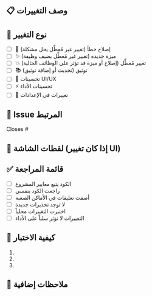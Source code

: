 ## 📋 وصف التغييرات
<!-- وصف مختصر وواضح لما تم تغييره -->

## 🎯 نوع التغيير
- [ ] 🐛 إصلاح خطأ (تغيير غير مُعطِّل يحل مشكلة)
- [ ] ✨ ميزة جديدة (تغيير غير مُعطِّل يضيف وظيفة)
- [ ] 💥 تغيير مُعطِّل (إصلاح أو ميزة قد تؤثر على الوظائف الحالية)
- [ ] 📚 توثيق (تحديث أو إضافة توثيق)
- [ ] 🎨 تحسينات UI/UX
- [ ] ⚡ تحسينات الأداء
- [ ] 🔧 تغييرات في الإعدادات

## 🔗 Issue المرتبط
<!-- رقم Issue إذا كان هناك واحد مرتبط -->
Closes #

## 📸 لقطات الشاشة (إذا كان تغيير UI)
<!-- أضف لقطات شاشة قبل وبعد التغيير -->

## ✅ قائمة المراجعة
- [ ] الكود يتبع معايير المشروع
- [ ] راجعت الكود بنفسي
- [ ] أضفت تعليقات في الأماكن الصعبة
- [ ] لا توجد تحذيرات جديدة
- [ ] اختبرت التغييرات محلياً
- [ ] التغييرات لا تؤثر سلباً على الأداء

## 🧪 كيفية الاختبار
<!-- خطوات لاختبار التغييرات -->
1. 
2. 
3. 

## 📝 ملاحظات إضافية
<!-- أي معلومات إضافية تساعد في المراجعة --> 